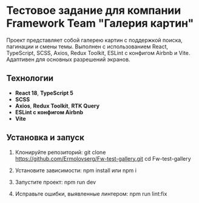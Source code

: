 # Тестовое задание для компании Framework Team "Галерия картин"

Проект представляет собой галерею картин с поддержкой поиска, пагинации и смены темы. Выполнен с использованием React, TypeScript, SCSS, Axios, Redux Toolkit, ESLint с конфигом Airbnb и Vite. Адаптивен для основных разрешений экранов.

## Технологии

- **React 18**, **TypeScript 5**
- **SCSS** 
- **Axios**, **Redux Toolkit**, **RTK Query**
- **ESLint с конфигом Airbnb** 
- **Vite**

## Установка и запуск

1. Клонируйте репозиторий:
   git clone https://github.com/Ermolovserg/Fw-test-gallery.git
   cd Fw-test-gallery

2.  Установите зависимости:
    npm install или npm i

3. Запустите проект:
   npm run dev

4. Исправьте ошибки, выявленные линтером:
   npm run lint:fix




